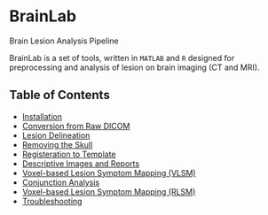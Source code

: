 # BrainLab 
Brain Lesion Analysis Pipeline

BrainLab is a set of tools, written in `MATLAB` and `R` designed for preprocessing and analysis of lesion on brain imaging (CT and MRI). 

## Table of Contents
- [Installation](#installation)
- [Conversion from Raw DICOM](#conversion-from-raw-dicom)
- [Lesion Delineation](#lesion-delination)
- [Removing the Skull](#removing-the-skull)
- [Registeration to Template](#registration-to-template)
- [Descriptive Images and Reports](#descriptive-images-and-reports)
- [Voxel-based Lesion Symptom Mapping (VLSM)](#voxel-based-lesion-symptom-mapping-(vlsm))
- [Conjunction Analysis](#conjunction-analysis)
- [Voxel-based Lesion Symptom Mapping (RLSM)](#voxel-based-lesion-symptom-mapping-(rlsm))
- [Troubleshooting](#troubleshooting)

## 
